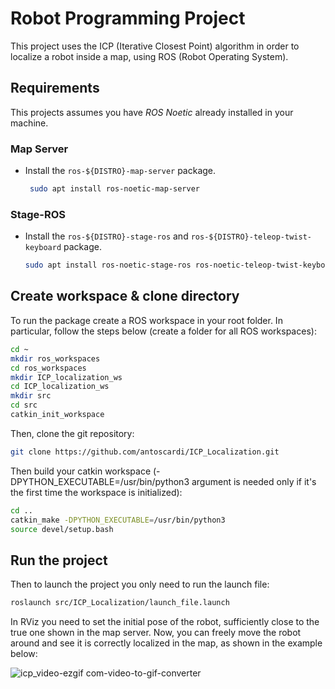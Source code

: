 # Robot Programming Project 
This project uses the ICP (Iterative Closest Point) algorithm in order to localize a robot inside a map, using ROS (Robot Operating System).

## Requirements
This projects assumes you have _ROS Noetic_ already installed in your machine.
### Map Server
- Install the `ros-${DISTRO}-map-server` package.
   ```sh
    sudo apt install ros-noetic-map-server
   ```
### Stage-ROS
- Install the `ros-${DISTRO}-stage-ros` and `ros-${DISTRO}-teleop-twist-keyboard` package.
  ```sh
  sudo apt install ros-noetic-stage-ros ros-noetic-teleop-twist-keyboard
  ```
## Create workspace & clone directory
To run the package create a ROS workspace in your root folder.
In particular, follow the steps below (create a folder for all ROS workspaces):
```sh
cd ~
mkdir ros_workspaces
cd ros_workspaces
mkdir ICP_localization_ws
cd ICP_localization_ws
mkdir src
cd src
catkin_init_workspace
```
Then, clone the git repository:
```sh
git clone https://github.com/antoscardi/ICP_Localization.git
```

Then build your catkin workspace (-DPYTHON_EXECUTABLE=/usr/bin/python3 argument is needed only if it's the first time the workspace is initialized):
```sh
cd ..
catkin_make -DPYTHON_EXECUTABLE=/usr/bin/python3
source devel/setup.bash
```
## Run the project 
Then to launch the project you only need to run the launch file:
```sh
roslaunch src/ICP_Localization/launch_file.launch
```
In RViz you need to set the initial pose of the robot, sufficiently close to the true one shown in the map server.
Now, you can freely move the robot around and see it is correctly localized in the map, as shown in the example below:

![icp_video-ezgif com-video-to-gif-converter](https://github.com/antoscardi/ICP_Localization/assets/99209099/19ef78f5-c92a-4e87-b9c7-131e580b07ac)

